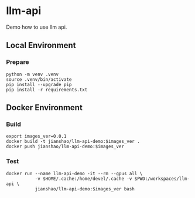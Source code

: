 # llm-api

Demo how to use llm api.

## Local Environment

### Prepare
~~~ shell
python -m venv .venv
source .venv/bin/activate
pip install --upgrade pip
pip install -r requirements.txt
~~~

## Docker Environment

### Build
~~~ shell
export images_ver=0.0.1
docker build -t jianshao/llm-api-demo:$images_ver .
docker push jianshao/llm-api-demo:$images_ver
~~~
### Test
~~~ shell
docker run --name llm-api-demo -it --rm --gpus all \
           -v $HOME/.cache:/home/devel/.cache -v $PWD:/workspaces/llm-api \
           jianshao/llm-api-demo:$images_ver bash
~~~